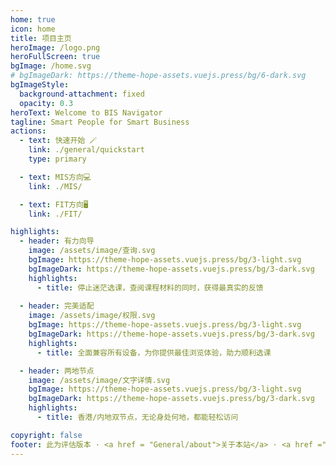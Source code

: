 ```yaml
---
home: true
icon: home
title: 项目主页
heroImage: /logo.png
heroFullScreen: true
bgImage: /home.svg
# bgImageDark: https://theme-hope-assets.vuejs.press/bg/6-dark.svg
bgImageStyle:
  background-attachment: fixed
  opacity: 0.3
heroText: Welcome to BIS Navigator
tagline: Smart People for Smart Business
actions:
  - text: 快速开始 🪄
    link: ./general/quickstart
    type: primary

  - text: MIS方向💻
    link: ./MIS/

  - text: FIT方向🖥️
    link: ./FIT/

highlights:
  - header: 有力向导
    image: /assets/image/查询.svg
    bgImage: https://theme-hope-assets.vuejs.press/bg/3-light.svg
    bgImageDark: https://theme-hope-assets.vuejs.press/bg/3-dark.svg
    highlights:
      - title: 停止迷茫选课，查阅课程材料的同时，获得最真实的反馈
  
  - header: 完美适配
    image: /assets/image/权限.svg
    bgImage: https://theme-hope-assets.vuejs.press/bg/3-light.svg
    bgImageDark: https://theme-hope-assets.vuejs.press/bg/3-dark.svg
    highlights:
      - title: 全面兼容所有设备，为你提供最佳浏览体验，助力顺利选课

  - header: 两地节点
    image: /assets/image/文字详情.svg
    bgImage: https://theme-hope-assets.vuejs.press/bg/3-light.svg
    bgImageDark: https://theme-hope-assets.vuejs.press/bg/3-dark.svg
    highlights:
      - title: 香港/内地双节点，无论身处何地，都能轻松访问

copyright: false
footer: 此为评估版本 · <a href = "General/about">关于本站</a> · <a href ="General/appreciate">致谢</a> · <a href ="General/recurit"> 招贤纳士 </a>
---
```

